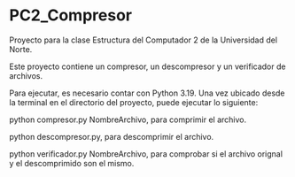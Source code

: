 # PC2_Compresor
Proyecto para la clase Estructura del Computador 2 de la Universidad del Norte. 

Este proyecto contiene un compresor, un descompresor y un verificador de archivos.

Para ejecutar, es necesario contar con Python 3.19.
Una vez ubicado desde la terminal en el directorio del proyecto, puede ejecutar lo siguiente:

python compresor.py NombreArchivo, para comprimir el archivo.

python descompresor.py, para descomprimir el archivo.

python verificador.py NombreArchivo, para comprobar si el archivo orignal y el descomprimido son el mismo.

